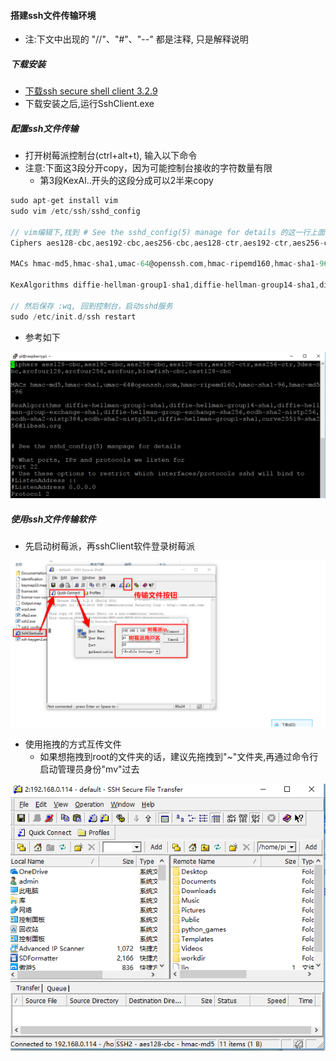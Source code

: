 #### 搭建ssh文件传输环境
* 注:下文中出现的 "//"、"#"、"--" 都是注释, 只是解释说明

##### 下载安装
* [下载ssh secure shell client 3.2.9](https://dlc2.pconline.com.cn/filedown_398471_7208846/nZAUN1b9/pconline1477391532068.zip)
* 下载安装之后,运行SshClient.exe

##### 配置ssh文件传输
* 打开树莓派控制台(ctrl+alt+t), 输入以下命令
* 注意:下面这3段分开copy，因为可能控制台接收的字符数量有限
    * 第3段KexAl..开头的这段分成可以2半来copy
``` c
sudo apt-get install vim
sudo vim /etc/ssh/sshd_config

// vim编辑下,找到 # See the sshd_config(5) manage for details 的这一行上面添加一下信息
Ciphers aes128-cbc,aes192-cbc,aes256-cbc,aes128-ctr,aes192-ctr,aes256-ctr,3des-cbc,arcfour128,arcfour256,arcfour,blowfish-cbc,cast128-cbc

MACs hmac-md5,hmac-sha1,umac-64@openssh.com,hmac-ripemd160,hmac-sha1-96,hmac-md5-96

KexAlgorithms diffie-hellman-group1-sha1,diffie-hellman-group14-sha1,diffie-hellman-group-exchange-sha1,diffie-hellman-group-exchange-sha256,ecdh-sha2-nistp256,ecdh-sha2-nistp384,ecdh-sha2-nistp521,diffie-hellman-group1-sha1,curve25519-sha256@libssh.org

// 然后保存 :wq, 回到控制台，启动sshd服务
sudo /etc/init.d/ssh restart
```
* 参考如下
<img src="https://github.com/MiniKimmy/entrance/blob/master/FacialRecognitionLock/Docs/resources/buildRPI3B/sshClientConfig.png?raw=true" alt="can't find .png" width="800px">

##### 使用ssh文件传输软件
* 先启动树莓派，再sshClient软件登录树莓派

<img src="https://github.com/MiniKimmy/entrance/blob/master/FacialRecognitionLock/Docs/resources/buildRPI3B/sshClientLogin.png?raw=true" alt="can't find .png" width="800px">

* 使用拖拽的方式互传文件
    * 如果想拖拽到root的文件夹的话，建议先拖拽到"~"文件夹,再通过命令行启动管理员身份"mv"过去

<img src="https://github.com/MiniKimmy/entrance/blob/master/FacialRecognitionLock/Docs/resources/buildRPI3B/sshClientIO.png?raw=true" alt="can't find .png" width="800px">

